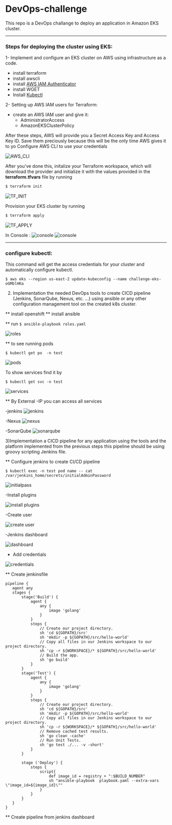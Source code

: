 # DevOps-challenge

This repo is a DevOps challange  to deploy an application in Amazon EKS cluster.

---

### Steps for deploying the cluster using EKS:

1- Implement and configure an EKS cluster on AWS using infrastructure as a code.

* install terraform
* install awscli
* install  [AWS IAM Authenticator](https://docs.aws.amazon.com/eks/latest/userguide/install-aws-iam-authenticator.html)
* install WGET
* Install [Kubectl](https://kubernetes.io/docs/tasks/tools/install-kubectl/)

2- Setting up AWS IAM users for Terraform: 
* create an AWS IAM user and give it:
  * AdministratorAccess
  * AmazonEKSClusterPolicy

After these steps, AWS will provide you a Secret Access Key and Access Key ID. Save them preciously because this will be the only time AWS gives it to yo
Configure AWS CLI to use your credentials

![AWS_CLI](https://github.com/mo7amedsalah/DevOps-challenge/blob/main/images/Screenshot%20from%202020-11-25%2016-50-40.png)

After you've done this, initalize your Terraform workspace, which will download the provider and initialize it with the values provided in the **terraform.tfvars** file by running 
```bash
$ terraform init
``` 

![TF_INIT](https://github.com/mo7amedsalah/DevOps-challenge/blob/main/images/Screenshot%20from%202020-11-25%2016-57-43.png)



Provision your EKS cluster by running 
```bash
$ terraform apply
```

![TF_APPLY](https://github.com/mo7amedsalah/DevOps-challenge/blob/main/images/Screenshot%20from%202020-11-25%2017-47-09.png)


In Console : 
![console](https://github.com/mo7amedsalah/DevOps-challenge/blob/main/images/Screenshot%20from%202020-11-25%2017-48-15.png)
![console](https://github.com/mo7amedsalah/DevOps-challenge/blob/main/images/Screenshot%20from%202020-11-25%2017-49-03.png)

---

### configure kubectl:

This command will get the access credentials for your cluster and automatically configure kubectl.

```
$ aws eks --region us-east-2 update-kubeconfig --name challenge-eks-oGMblHKa
```

2) Implementation the needed DevOps tools to create CICD pipeline (Jenkins, SonarQube, Nexus, etc. ...) using ansible or any other configuration management tool on the created k8s cluster.

** install openshift
** install ansible


** run `$ ansible-playbook roles.yaml`

![roles](https://github.com/mo7amedsalah/DevOps-challenge/blob/main/images/Screenshot%20from%202020-11-25%2018-21-37.png)

** to see running pods

```
$ kubectl get po  -n test
```
![pods](https://github.com/mo7amedsalah/DevOps-challenge/blob/main/images/Screenshot%20from%202020-11-25%2018-23-27.png)

To show services find it by

```
$ kubectl get svc -n test
```
![services](https://github.com/mo7amedsalah/DevOps-challenge/blob/main/images/Screenshot%20from%202020-11-25%2019-10-02.png)

** By External -IP you can access all services

-jenkins
![jenkins](https://github.com/mo7amedsalah/DevOps-challenge/blob/main/images/Screenshot%20from%202020-11-25%2018-25-46.png)

-Nexus
![nexus](https://github.com/mo7amedsalah/DevOps-challenge/blob/main/images/Screenshot%20from%202020-11-25%2018-47-21.png)

-SonarQube
![sonarqube](https://github.com/mo7amedsalah/DevOps-challenge/blob/main/images/Screenshot%20from%202020-11-26%2000-20-40.png)


3)Implementation a CICD pipeline for any application using the tools and the platform implemented from the previous steps this pipeline should be using groovy scripting Jenkins file.

** Configure jenkins to create CI/CD pipeline

```
$ kubectl exec -n test pod name -- cat /var/jenkins_home/secrets/initialAdminPassword
```
![initialpass](https://github.com/mo7amedsalah/DevOps-challenge/blob/main/images/Screenshot%20from%202020-11-25%2019-22-35.png)

-Install plugins

![install plugins](https://github.com/mo7amedsalah/DevOps-challenge/blob/main/images/Screenshot%20from%202020-11-25%2019-24-29.png)

-Create user

![create user](https://github.com/mo7amedsalah/DevOps-challenge/blob/main/images/Screenshot%20from%202020-11-25%2019-25-29.png)

-Jenkins dashboard

![dashboard](https://github.com/mo7amedsalah/DevOps-challenge/blob/main/images/Screenshot%20from%202020-11-25%2019-29-02.png)

- Add credentials

![credentials](https://github.com/mo7amedsalah/DevOps-challenge/blob/main/images/Screenshot%20from%202020-11-26%2003-39-27.png)

** Create jenkinsfile

```
pipeline {
   agent any
   stages {
       stage('Build') {
           agent {
               any {
                   image 'golang'
               }
           }
           steps {
               // Create our project directory.
               sh 'cd ${GOPATH}/src'
               sh 'mkdir -p ${GOPATH}/src/hello-world'
               // Copy all files in our Jenkins workspace to our project directory.               
               sh 'cp -r ${WORKSPACE}/* ${GOPATH}/src/hello-world'
               // Build the app.
               sh 'go build'              
           }    
       }
       stage('Test') {
           agent {
               any {
                   image 'golang'
               }
           }
           steps {                
               // Create our project directory.
               sh 'cd ${GOPATH}/src'
               sh 'mkdir -p ${GOPATH}/src/hello-world'
               // Copy all files in our Jenkins workspace to our project directory.               
               sh 'cp -r ${WORKSPACE}/* ${GOPATH}/src/hello-world'
               // Remove cached test results.
               sh 'go clean -cache'
               // Run Unit Tests.
               sh 'go test ./... -v -short'           
           }
       }
 
       stage ('Deploy') {
           steps {
               script{
                   def image_id = registry + ":$BUILD_NUMBER"
                   sh "ansible-playbook  playbook.yaml --extra-vars \"image_id=${image_id}\""
               }
           }
       }
   }
}

```

** Create pipeline from jenkins dashboard





